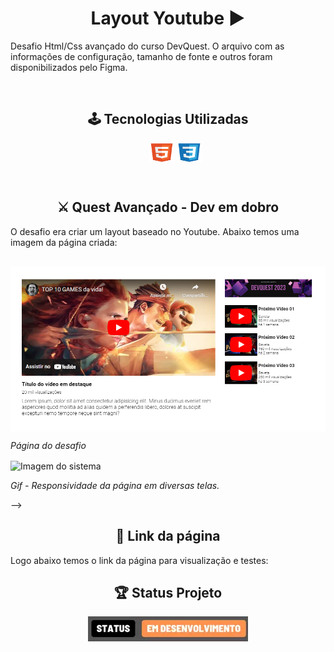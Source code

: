 <h1 align="center">Layout Youtube ▶️</h1>

<p>Desafio Html/Css avançado do curso DevQuest. O arquivo com as informações de configuração, tamanho de fonte e outros foram disponibilizados pelo Figma.</p>

<div align="center" valign="top"><br>
 <h2>🕹️ Tecnologias Utilizadas</h2>
    <ul align="center">
        <img align="center" alt="HTML" height="30" width="40" src="https://raw.githubusercontent.com/devicons/devicon/master/icons/html5/html5-original.svg">
        <img align="center" alt="CSS" height="30" width="40" src="https://raw.githubusercontent.com/devicons/devicon/master/icons/css3/css3-original.svg">
    </ul>
</div><br>

<h2 align="center">⚔️ Quest Avançado - Dev em dobro</h2>
 <p>O desafio era criar um layout baseado no Youtube. Abaixo temos uma imagem da página criada:</p><br>
<img align="center" src="./src/img/pagina.png" alt="Gif sistema" title="Gif sistema"><p><i>Página do desafio</i></p>

<img align="center" src="#" alt="Imagem do sistema" title="Imagem do sistema"><p><i>Gif - Responsividade da página em diversas telas.</i></p> -->

<h2 align="center">🔗 Link da página</h2>
<p>Logo abaixo temos o link da página para visualização e testes:</p>
<!-- 👉 <a href="https://oseiasweb.github.io//" target="_blank">Layout Youtube</a><br><br> -->

<h2 align="center">🏆 Status Projeto</h2>
<p align="center">
 <img src="./src/img/desenvolvimento.webp"/>
</p>